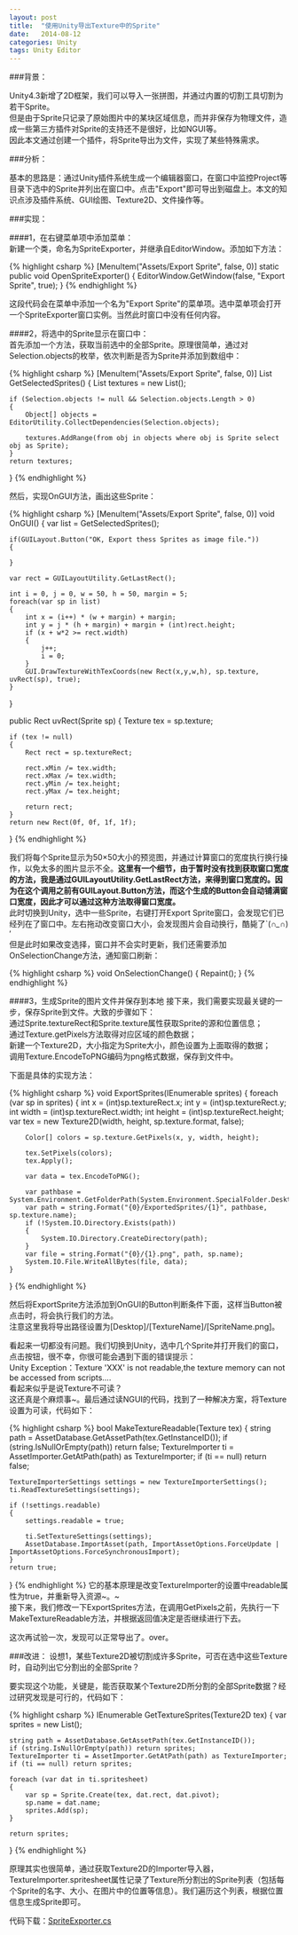 ```yaml
---
layout: post
title:  "使用Unity导出Texture中的Sprite"
date:   2014-08-12
categories: Unity
tags: Unity Editor
---
```


###背景：

Unity4.3新增了2D框架，我们可以导入一张拼图，并通过内置的切割工具切割为若干Sprite。<br>
但是由于Sprite只记录了原始图片中的某块区域信息，而并非保存为物理文件，造成一些第三方插件对Sprite的支持还不是很好，比如NGUI等。
<br>
因此本文通过创建一个插件，将Sprite导出为文件，实现了某些特殊需求。

###分析：

基本的思路是：通过Unity插件系统生成一个编辑器窗口，在窗口中监控Project等目录下选中的Sprite并列出在窗口中。点击"Export"即可导出到磁盘上。本文的知识点涉及插件系统、GUI绘图、Texture2D、文件操作等。

###实现：

####1，在右键菜单项中添加菜单：<br>
新建一个类，命名为SpriteExporter，并继承自EditorWindow。添加如下方法：

{% highlight csharp %}
[MenuItem("Assets/Export Sprite", false, 0)]
static public void OpenSpriteExporter()
{
    EditorWindow.GetWindow<SpriteExporter>(false, "Export Sprite", true);
}
{% endhighlight %}

这段代码会在菜单中添加一个名为"Export Sprite"的菜单项。选中菜单项会打开一个SpriteExporter窗口实例。当然此时窗口中没有任何内容。

####2，将选中的Sprite显示在窗口中：<br>
首先添加一个方法，获取当前选中的全部Sprite。原理很简单，通过对Selection.objects的枚举，依次判断是否为Sprite并添加到数组中：

{% highlight csharp %}
[MenuItem("Assets/Export Sprite", false, 0)]
List<Sprite> GetSelectedSprites()
{
    List<Sprite> textures = new List<Sprite>();

    if (Selection.objects != null && Selection.objects.Length > 0)
    {
        Object[] objects = EditorUtility.CollectDependencies(Selection.objects);

        textures.AddRange(from obj in objects where obj is Sprite select obj as Sprite);
    }
    return textures;
}
{% endhighlight %}

然后，实现OnGUI方法，画出这些Sprite：

{% highlight csharp %}
[MenuItem("Assets/Export Sprite", false, 0)]
void OnGUI()
{
    var list = GetSelectedSprites();

    if(GUILayout.Button("OK, Export thess Sprites as image file."))
    {
        
    }

    var rect = GUILayoutUtility.GetLastRect();

    int i = 0, j = 0, w = 50, h = 50, margin = 5;
    foreach(var sp in list)
    {
        int x = (i++) * (w + margin) + margin;
        int y = j * (h + margin) + margin + (int)rect.height;
        if (x + w*2 >= rect.width)
        {
            j++;
            i = 0;
        }
        GUI.DrawTextureWithTexCoords(new Rect(x,y,w,h), sp.texture, uvRect(sp), true);
    }
}

public Rect uvRect(Sprite sp)
{
    Texture tex = sp.texture;

    if (tex != null)
    {
        Rect rect = sp.textureRect;

        rect.xMin /= tex.width;
        rect.xMax /= tex.width;
        rect.yMin /= tex.height;
        rect.yMax /= tex.height;

        return rect;
    }
    return new Rect(0f, 0f, 1f, 1f);
}
{% endhighlight %}

我们将每个Sprite显示为50×50大小的预览图，并通过计算窗口的宽度执行换行操作，以免太多的图片显示不全。**这里有一个细节，由于暂时没有找到获取窗口宽度的方法，我是通过GUILayoutUtility.GetLastRect方法，来得到窗口宽度的。因为在这个调用之前有GUILayout.Button方法，而这个生成的Button会自动铺满窗口宽度，因此才可以通过这种方法取得窗口宽度。**<br>
此时切换到Unity，选中一些Sprite，右键打开Export Sprite窗口，会发现它们已经列在了窗口中。左右拖动改变窗口大小，会发现图片会自动换行，酷毙了`(*∩_∩*)′<br>
但是此时如果改变选择，窗口并不会实时更新，我们还需要添加OnSelectionChange方法，通知窗口刷新：

{% highlight csharp %}
void OnSelectionChange()
{
    Repaint();
}
{% endhighlight %}

####3，生成Sprite的图片文件并保存到本地
接下来，我们需要实现最关键的一步，保存Sprite到文件。大致的步骤如下：<br>
通过Sprite.textureRect和Sprite.texture属性获取Sprite的源和位置信息；<br>
通过Texture.getPixels方法取得对应区域的颜色数据；<br>
新建一个Texture2D，大小指定为Sprite大小，颜色设置为上面取得的数据；<br>
调用Texture.EncodeToPNG编码为png格式数据，保存到文件中。<br>

下面是具体的实现方法：

{% highlight csharp %}
void ExportSprites(IEnumerable<Sprite> sprites)
{
    foreach (var sp in sprites)
    {
        int x = (int)sp.textureRect.x;
        int y = (int)sp.textureRect.y;
        int width = (int)sp.textureRect.width;
        int height = (int)sp.textureRect.height;
        var tex = new Texture2D(width, height, sp.texture.format, false);

        Color[] colors = sp.texture.GetPixels(x, y, width, height);

        tex.SetPixels(colors);
        tex.Apply();

        var data = tex.EncodeToPNG();

        var pathbase = System.Environment.GetFolderPath(System.Environment.SpecialFolder.Desktop);
        var path = string.Format("{0}/ExportedSprites/{1}", pathbase, sp.texture.name);
        if (!System.IO.Directory.Exists(path))
        {
            System.IO.Directory.CreateDirectory(path);
        }
        var file = string.Format("{0}/{1}.png", path, sp.name);
        System.IO.File.WriteAllBytes(file, data);
    }
}
{% endhighlight %}

然后将ExportSprite方法添加到OnGUI的Button判断条件下面，这样当Button被点击时，将会执行我们的方法。<br>
注意这里我将导出路径设置为[Desktop]/[TextureName]/[SpriteName.png]。

看起来一切都没有问题。我们切换到Unity，选中几个Sprite并打开我们的窗口，点击按钮，很不幸，你很可能会遇到下面的错误提示：<br>
    Unity Exception：Texture 'XXX' is not readable,the texture memory can not be accessed from scripts....<br>
看起来似乎是说Texture不可读？<br>
这还真是个麻烦事~。最后通过读NGUI的代码，找到了一种解决方案，将Texture设置为可读，代码如下：

{% highlight csharp %}
bool MakeTextureReadable(Texture tex)
{
    string path = AssetDatabase.GetAssetPath(tex.GetInstanceID());
    if (string.IsNullOrEmpty(path)) return false;
    TextureImporter ti = AssetImporter.GetAtPath(path) as TextureImporter;
    if (ti == null) return false;

    TextureImporterSettings settings = new TextureImporterSettings();
    ti.ReadTextureSettings(settings);

    if (!settings.readable)
    {
        settings.readable = true;

        ti.SetTextureSettings(settings);
        AssetDatabase.ImportAsset(path, ImportAssetOptions.ForceUpdate | ImportAssetOptions.ForceSynchronousImport);
    }
    return true;
}
{% endhighlight %}
它的基本原理是改变TextureImporter的设置中readable属性为true，并重新导入资源~。~<br>
接下来，我们修改一下ExportSprites方法，在调用GetPixels之前，先执行一下MakeTextureReadable方法，并根据返回值决定是否继续进行下去。

这次再试验一次，发现可以正常导出了。over。

###改进：
设想1，某些Texture2D被切割成许多Sprite，可否在选中这些Texture时，自动列出它分割出的全部Sprite？

要实现这个功能，关键是，能否获取某个Texture2D所分割的全部Sprite数据？经过研究发现是可行的，代码如下：

{% highlight csharp %}
IEnumerable<Sprite> GetTextureSprites(Texture2D tex)
{
    var sprites = new List<Sprite>();
    
    string path = AssetDatabase.GetAssetPath(tex.GetInstanceID());
    if (string.IsNullOrEmpty(path)) return sprites;
    TextureImporter ti = AssetImporter.GetAtPath(path) as TextureImporter;
    if (ti == null) return sprites;

    foreach (var dat in ti.spritesheet)
    {
        var sp = Sprite.Create(tex, dat.rect, dat.pivot);
        sp.name = dat.name;
        sprites.Add(sp);
    }

    return sprites;
}
{% endhighlight %}

原理其实也很简单，通过获取Texture2D的Importer导入器，TextureImporter.spritesheet属性记录了Texture所分割出的Sprite列表（包括每个Sprite的名字、大小、在图片中的位置等信息）。我们遍历这个列表，根据位置信息生成Sprite即可。

代码下载：[SpriteExporter.cs](https://raw.githubusercontent.com/rugbbyli/rugbbyli.github.io/master/files/SpriteExporter.cs "SpriteExporter.cs")